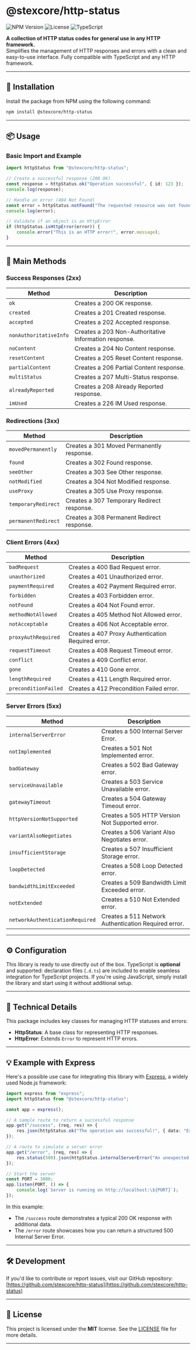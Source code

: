 
# @stexcore/http-status

![NPM Version](https://img.shields.io/npm/v/@stexcore/http-status?style=flat-square) ![License](https://img.shields.io/github/license/stexcore/http-status.svg) ![TypeScript](https://img.shields.io/badge/TypeScript-%5E5.8.2-blue?style=flat-square)

**A collection of HTTP status codes for general use in any HTTP framework.**  
Simplifies the management of HTTP responses and errors with a clean and easy-to-use interface. Fully compatible with TypeScript and any HTTP framework.

---

## 🚀 Installation

Install the package from NPM using the following command:

```bash
npm install @stexcore/http-status
```

---

## 📦 Usage

### Basic Import and Example

```typescript
import httpStatus from "@stexcore/http-status";

// Create a successful response (200 OK)
const response = httpStatus.ok("Operation successful", { id: 123 });
console.log(response);

// Handle an error (404 Not Found)
const error = httpStatus.notFound("The requested resource was not found");
console.log(error);

// Validate if an object is an HttpError
if (httpStatus.isHttpError(error)) {
    console.error("This is an HTTP error!", error.message);
}
```

---

## 🌟 Main Methods

### **Success Responses (2xx)**

| Method                   | Description                                                         |
|--------------------------|---------------------------------------------------------------------|
| `ok`                    | Creates a 200 OK response.                                         |
| `created`               | Creates a 201 Created response.                                    |
| `accepted`              | Creates a 202 Accepted response.                                   |
| `nonAuthoritativeInfo`  | Creates a 203 Non-Authoritative Information response.              |
| `noContent`             | Creates a 204 No Content response.                                 |
| `resetContent`          | Creates a 205 Reset Content response.                              |
| `partialContent`        | Creates a 206 Partial Content response.                            |
| `multiStatus`           | Creates a 207 Multi-Status response.                               |
| `alreadyReported`       | Creates a 208 Already Reported response.                           |
| `imUsed`                | Creates a 226 IM Used response.                                    |

### **Redirections (3xx)**

| Method                   | Description                                                         |
|--------------------------|---------------------------------------------------------------------|
| `movedPermanently`       | Creates a 301 Moved Permanently response.                         |
| `found`                 | Creates a 302 Found response.                                      |
| `seeOther`              | Creates a 303 See Other response.                                  |
| `notModified`           | Creates a 304 Not Modified response.                               |
| `useProxy`              | Creates a 305 Use Proxy response.                                  |
| `temporaryRedirect`     | Creates a 307 Temporary Redirect response.                        |
| `permanentRedirect`     | Creates a 308 Permanent Redirect response.                        |

### **Client Errors (4xx)**

| Method                   | Description                                                         |
|--------------------------|---------------------------------------------------------------------|
| `badRequest`            | Creates a 400 Bad Request error.                                   |
| `unauthorized`          | Creates a 401 Unauthorized error.                                 |
| `paymentRequired`       | Creates a 402 Payment Required error.                             |
| `forbidden`             | Creates a 403 Forbidden error.                                    |
| `notFound`              | Creates a 404 Not Found error.                                    |
| `methodNotAllowed`      | Creates a 405 Method Not Allowed error.                           |
| `notAcceptable`         | Creates a 406 Not Acceptable error.                               |
| `proxyAuthRequired`     | Creates a 407 Proxy Authentication Required error.                |
| `requestTimeout`        | Creates a 408 Request Timeout error.                              |
| `conflict`              | Creates a 409 Conflict error.                                     |
| `gone`                  | Creates a 410 Gone error.                                         |
| `lengthRequired`        | Creates a 411 Length Required error.                              |
| `preconditionFailed`    | Creates a 412 Precondition Failed error.                          |

### **Server Errors (5xx)**

| Method                   | Description                                                         |
|--------------------------|---------------------------------------------------------------------|
| `internalServerError`    | Creates a 500 Internal Server Error.                              |
| `notImplemented`         | Creates a 501 Not Implemented error.                              |
| `badGateway`             | Creates a 502 Bad Gateway error.                                  |
| `serviceUnavailable`     | Creates a 503 Service Unavailable error.                          |
| `gatewayTimeout`         | Creates a 504 Gateway Timeout error.                              |
| `httpVersionNotSupported`| Creates a 505 HTTP Version Not Supported error.                   |
| `variantAlsoNegotiates`  | Creates a 506 Variant Also Negotiates error.                      |
| `insufficientStorage`    | Creates a 507 Insufficient Storage error.                         |
| `loopDetected`           | Creates a 508 Loop Detected error.                                |
| `bandwidthLimitExceeded` | Creates a 509 Bandwidth Limit Exceeded error.                     |
| `notExtended`            | Creates a 510 Not Extended error.                                 |
| `networkAuthenticationRequired` | Creates a 511 Network Authentication Required error.       |

---

## ⚙️ Configuration

This library is ready to use directly out of the box. TypeScript is **optional** and supported: declaration files (`.d.ts`) are included to enable seamless integration for TypeScript projects. If you're using JavaScript, simply install the library and start using it without additional setup.

---

## 📖 Technical Details

This package includes key classes for managing HTTP statuses and errors:

- **HttpStatus**: A base class for representing HTTP responses.
- **HttpError**: Extends `Error` to represent HTTP errors.

---

## 💡 Example with Express

Here's a possible use case for integrating this library with [Express](https://expressjs.com/), a widely used Node.js framework:

```typescript
import express from "express";
import httpStatus from "@stexcore/http-status";

const app = express();

// A sample route to return a successful response
app.get("/success", (req, res) => {
    res.json(httpStatus.ok("The operation was successful!", { data: "Example data" }));
});

// A route to simulate a server error
app.get("/error", (req, res) => {
    res.status(500).json(httpStatus.internalServerError("An unexpected error occurred.", { traceId: "123-abc" }));
});

// Start the server
const PORT = 3000;
app.listen(PORT, () => {
    console.log(`Server is running on http://localhost:\${PORT}`);
});
```

In this example:
- The `/success` route demonstrates a typical 200 OK response with additional data.
- The `/error` route showcases how you can return a structured 500 Internal Server Error.

---

## 🛠️ Development

If you'd like to contribute or report issues, visit our GitHub repository:  
[https://github.com/stexcore/http-status](https://github.com/stexcore/http-status)

---

## 📝 License

This project is licensed under the **MIT** license. See the [LICENSE](https://github.com/stexcore/http-status/blob/main/LICENSE) file for more details.

---